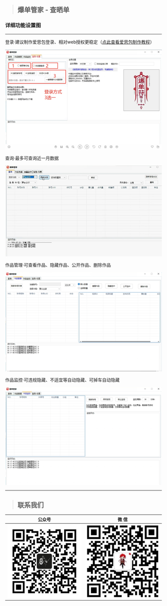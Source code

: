 > ## 爆单管家 - 查晒单

### 详细功能设置图
---

登录·建议制作爱思包登录、相对web授权更稳定（[点此查看爱思包制作教程](qikiclip/BDGJ_PRO/aisiBao.md)）

![输入图片说明](ChaSD.assets/ChaSD1.png)

查询·最多可查询近一月数据

![输入图片说明](ChaSD.assets/ChaSD2.png)

作品管理·可查看作品、隐藏作品、公开作品、删除作品

![输入图片说明](ChaSD.assets/ChaSD3.png)

作品监控·可违规隐藏、不适宜等自动隐藏、可掉车自动隐藏

![输入图片说明](ChaSD.assets/ChaSD4.png)

---

> ## 联系我们

| 公众号                          | 微 信                         |
|:----------------------------:|:---------------------------:|
| ![输入图片说明](../static/gzh.png) | ![输入图片说明](../static/wx.png) |